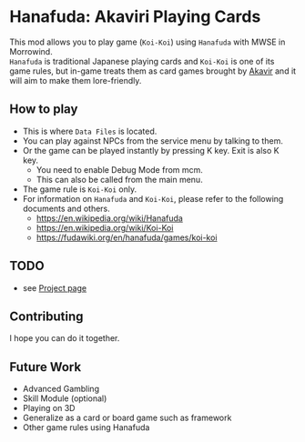 # Hanafuda: Akaviri Playing Cards

This mod allows you to play game (`Koi-Koi`) using `Hanafuda` with MWSE in Morrowind.  
`Hanafuda` is traditional Japanese playing cards and `Koi-Koi` is one of its game rules, but in-game treats them as card games brought by [Akavir](https://en.uesp.net/wiki/Lore:Akavir) and it will aim to make them lore-friendly.

## How to play
- This is where `Data Files` is located.
- You can play against NPCs from the service menu by talking to them.
- Or the game can be played instantly by pressing K key. Exit is also K key.
   - You need to enable Debug Mode from mcm.
   - This can also be called from the main menu.
- The game rule is `Koi-Koi` only.
- For information on `Hanafuda` and `Koi-Koi`, please refer to the following documents and others.
  - https://en.wikipedia.org/wiki/Hanafuda
  - https://en.wikipedia.org/wiki/Koi-Koi
  - https://fudawiki.org/en/hanafuda/games/koi-koi

## TODO
- see [Project page](https://github.com/longod/Hanafuda/projects?query=is%3Aopen)

## Contributing
I hope you can do it together.  

## Future Work
- Advanced Gambling
- Skill Module (optional)
- Playing on 3D
- Generalize as a card or board game such as framework
- Other game rules using Hanafuda

